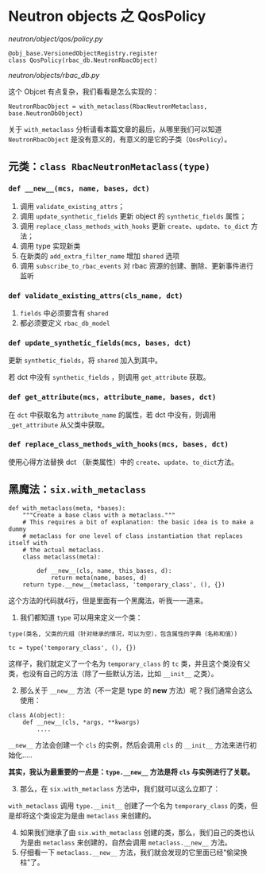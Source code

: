 # Neutron objects 之 QosPolicy

*neutron/object/qos/policy.py*

```
@obj_base.VersionedObjectRegistry.register
class QosPolicy(rbac_db.NeutronRbacObject)
```

*neutron/objects/rbac_db.py*

这个 Objcet 有点复杂，我们看看是怎么实现的：

```
NeutronRbacObject = with_metaclass(RbacNeutronMetaclass, base.NeutronDbObject)
```

关于 `with_metaclass` 分析请看本篇文章的最后，从哪里我们可以知道 `NeutronRbacObject` 是没有意义的，有意义的是它的子类（`QosPolicy`）。

## 元类：`class RbacNeutronMetaclass(type)`

### `def __new__(mcs, name, bases, dct)`

1. 调用 `validate_existing_attrs`；
2. 调用 `update_synthetic_fields` 更新 object 的 `synthetic_fields` 属性；
3. 调用 `replace_class_methods_with_hooks` 更新 `create`、`update`、`to_dict` 方法；
4. 调用 type 实现新类
5. 在新类的 `add_extra_filter_name` 增加 `shared` 选项
6. 调用 `subscribe_to_rbac_events` 对 rbac 资源的创建、删除、更新事件进行监听

### `def validate_existing_attrs(cls_name, dct)`

1. `fields` 中必须要含有 `shared`
2. 都必须要定义 `rbac_db_model`

### `def update_synthetic_fields(mcs, bases, dct)`

更新 `synthetic_fields`，将 `shared` 加入到其中。

若 dct 中没有 `synthetic_fields` ，则调用 `get_attribute` 获取。

### `def get_attribute(mcs, attribute_name, bases, dct)`

在 `dct` 中获取名为 `attribute_name` 的属性，若 dct 中没有，则调用 `_get_attribute` 从父类中获取。

### `def replace_class_methods_with_hooks(mcs, bases, dct)`

使用心得方法替换 dct （新类属性）中的 `create`、`update`、`to_dict`方法。










## 黑魔法：`six.with_metaclass`

```
def with_metaclass(meta, *bases):
    """Create a base class with a metaclass."""
    # This requires a bit of explanation: the basic idea is to make a dummy
    # metaclass for one level of class instantiation that replaces itself with
    # the actual metaclass.
    class metaclass(meta):

        def __new__(cls, name, this_bases, d):
            return meta(name, bases, d)
    return type.__new__(metaclass, 'temporary_class', (), {})
```

这个方法的代码就4行，但是里面有一个黑魔法，听我一一道来。

1. 我们都知道 `type` 可以用来定义一个类：

```
type(类名, 父类的元组（针对继承的情况，可以为空），包含属性的字典（名称和值）)
```

```
tc = type('temporary_class', (), {})
```

这样子，我们就定义了一个名为 `temporary_class` 的 `tc` 类，并且这个类没有父类，也没有自己的方法（除了一些默认方法，比如 `__init__` 之类）。

2. 那么关于 `__new__` 方法（不一定是 type 的 __new__ 方法）呢？我们通常会这么使用：

```
class A(object):
    def __new__(cls, *args, **kwargs)
        ....
```

`__new__` 方法会创建一个 `cls` 的实例，然后会调用 `cls` 的 `__init__` 方法来进行初始化.....

**其实，我认为最重要的一点是：`type.__new__` 方法是将 `cls` 与实例进行了关联。**

3. 那么，在 `six.with_metaclass` 方法中，我们就可以这么立即了：

`with_metaclass` 调用 `type.__init__` 创建了一个名为 `temporary_class` 的类，但是却将这个类设定为是由 `metaclass` 来创建的。

4. 如果我们继承了由 `six.with_metaclass` 创建的类，那么，我们自己的类也认为是由 `metaclass` 来创建的，自然会调用 `metaclass.__new__` 方法。
5. 仔细看一下 `metaclass.__new__` 方法，我们就会发现的它里面已经“偷梁换柱”了。 